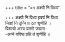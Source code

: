 +++
title = "०५ अक्ष्यौ नि विध्य"

+++
अक्ष्यौ नि विध्य हृदयं नि विध्य  
जिह्वां नि तृन्धि प्र दतः शृणीहि ।  
पिशाचो अस्य यतमो जघास-  
-अग्ने यविष्ठ प्रति तं शृणीहि ॥